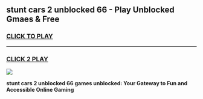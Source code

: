 
## stunt cars 2 unblocked 66 - Play Unblocked Gmaes & Free
<h3>
<a href="https://news.freeplayer.one?title=stunt_cars_2_unblocked_66&ref=16F">CLICK TO PLAY</a></h3>
<hr>

<h3>
<a href="https://news.freeplayer.one?title=stunt_cars_2_unblocked_66&ref=16F">CLICK 2 PLAY</a>
  
</h3>

<a href="https://news.freeplayer.one?title=stunt_cars_2_unblocked_66&ref=16F/"><img src="https://clearcache.store/games.png"></a>


**stunt cars 2 unblocked 66 games unblocked: Your Gateway to Fun and Accessible Online Gaming**
